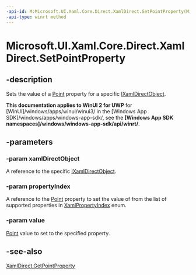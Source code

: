```yaml
---
-api-id: M:Microsoft.UI.Xaml.Core.Direct.XamlDirect.SetPointProperty(Microsoft.UI.Xaml.Core.Direct.IXamlDirectObject,Microsoft.UI.Xaml.Core.Direct.XamlPropertyIndex,Windows.Foundation.Point)
-api-type: winrt method
---
```


<!-- Method syntax.
public void XamlDirect.SetPointProperty(IXamlDirectObject xamlDirectObject, XamlPropertyIndex propertyIndex, Point value)
-->

# Microsoft.UI.Xaml.Core.Direct.XamlDirect.SetPointProperty

## -description
Sets the value of a [Point](/uwp/api/windows.foundation.point) property for a specific [IXamlDirectObject](ixamldirectobject.md).

**This documentation applies to WinUI 2 for UWP** for [WinUI]/windows/apps/winui/winui3/ in the [Windows App SDK]/windows/apps/windows-app-sdk/, see the **[Windows App SDK namespaces]/windows/windows-app-sdk/api/winrt/**.

## -parameters
### -param xamlDirectObject
A reference to the specific [IXamlDirectObject](ixamldirectobject.md).

### -param propertyIndex
A reference to the [Point](/uwp/api/windows.foundation.point) property to set the value of from the list of supported properties in [XamlPropertyIndex](xamlpropertyindex.md) enum.

### -param value
[Point](/uwp/api/windows.foundation.point) value to set to the specified property.

## -see-also
[XamlDirect.GetPointProperty](xamldirect_getpointproperty_542325540.md)
